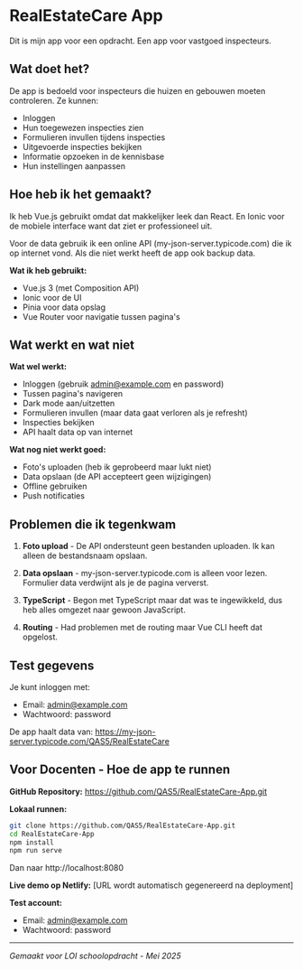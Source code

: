 # RealEstateCare App

Dit is mijn app voor een opdracht. Een app voor vastgoed inspecteurs.

## Wat doet het?

De app is bedoeld voor inspecteurs die huizen en gebouwen moeten controleren. Ze kunnen:
- Inloggen 
- Hun toegewezen inspecties zien
- Formulieren invullen tijdens inspecties
- Uitgevoerde inspecties bekijken
- Informatie opzoeken in de kennisbase
- Hun instellingen aanpassen

## Hoe heb ik het gemaakt?

Ik heb Vue.js gebruikt omdat dat makkelijker leek dan React. En Ionic voor de mobiele interface want dat ziet er professioneel uit.

Voor de data gebruik ik een online API (my-json-server.typicode.com) die ik op internet vond. Als die niet werkt heeft de app ook backup data.

**Wat ik heb gebruikt:**
- Vue.js 3 (met Composition API)
- Ionic voor de UI
- Pinia voor data opslag
- Vue Router voor navigatie tussen pagina's

## Wat werkt en wat niet

**Wat wel werkt:**
- Inloggen (gebruik admin@example.com en password)
- Tussen pagina's navigeren
- Dark mode aan/uitzetten
- Formulieren invullen (maar data gaat verloren als je refresht)
- Inspecties bekijken
- API haalt data op van internet

**Wat nog niet werkt goed:**
- Foto's uploaden (heb ik geprobeerd maar lukt niet)
- Data opslaan (de API accepteert geen wijzigingen)
- Offline gebruiken
- Push notificaties

## Problemen die ik tegenkwam

1. **Foto upload** - De API ondersteunt geen bestanden uploaden. Ik kan alleen de bestandsnaam opslaan.

2. **Data opslaan** - my-json-server.typicode.com is alleen voor lezen. Formulier data verdwijnt als je de pagina ververst.

3. **TypeScript** - Begon met TypeScript maar dat was te ingewikkeld, dus heb alles omgezet naar gewoon JavaScript.

4. **Routing** - Had problemen met de routing maar Vue CLI heeft dat opgelost.

## Test gegevens

Je kunt inloggen met:
- Email: admin@example.com  
- Wachtwoord: password

De app haalt data van: https://my-json-server.typicode.com/QAS5/RealEstateCare

## Voor Docenten - Hoe de app te runnen

**GitHub Repository:** https://github.com/QAS5/RealEstateCare-App.git

**Lokaal runnen:**
```bash
git clone https://github.com/QAS5/RealEstateCare-App.git
cd RealEstateCare-App
npm install
npm run serve
```
Dan naar http://localhost:8080

**Live demo op Netlify:** [URL wordt automatisch gegenereerd na deployment]

**Test account:**
- Email: admin@example.com
- Wachtwoord: password

---

*Gemaakt voor LOI schoolopdracht - Mei 2025*
